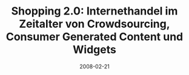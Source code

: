 ---
abstract: ''
authors:
- Peter Leitner
- Thomas Grechenig
date: '2008-02-21'
featured: false
links:
- name: Publik
  url: https://publik.tuwien.ac.at/showentry.php?ID=183623&lang=2
publication_types:
- '1'
publishDate: '2008-02-21'
title: 'Shopping 2.0: Internethandel im Zeitalter von Crowdsourcing, Consumer Generated
  Content und Widgets'
url_pdf: http://irisj.eu/konf09/
---